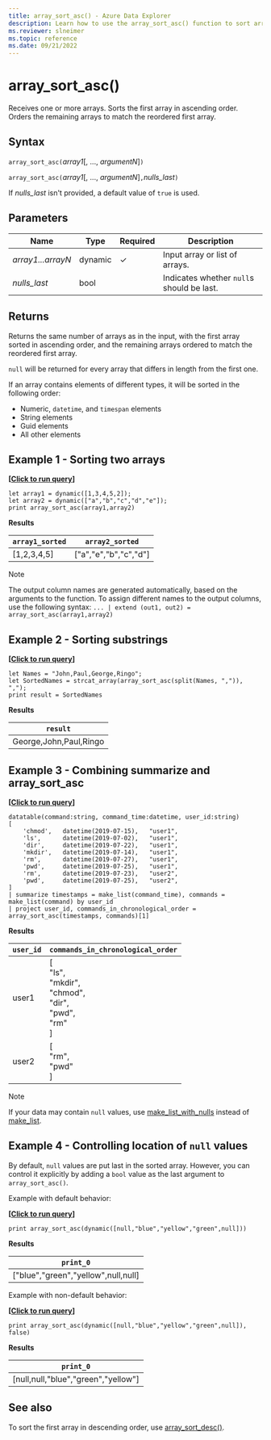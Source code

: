 ```yaml
---
title: array_sort_asc() - Azure Data Explorer
description: Learn how to use the array_sort_asc() function to sort arrays in ascending order.
ms.reviewer: slneimer
ms.topic: reference
ms.date: 09/21/2022
---
```

# array_sort_asc()

Receives one or more arrays. Sorts the first array in ascending order. Orders the remaining arrays to match the reordered first array.

## Syntax

`array_sort_asc(`*array1*[, ..., *argumentN*]`)`

`array_sort_asc(`*array1*[, ..., *argumentN*]`,`*nulls_last*`)`

If *nulls_last* isn't provided, a default value of `true` is used.

## Parameters

| Name | Type | Required | Description |
|--|--|--|--|
|*array1...arrayN*| dynamic | &check; | Input array or list of arrays.|
| *nulls_last* | bool |  | Indicates whether `null`s should be last.|

## Returns

Returns the same number of arrays as in the input, with the first array sorted in ascending order, and the remaining arrays ordered to match the reordered first array.

`null` will be returned for every array that differs in length from the first one.

If an array contains elements of different types, it will be sorted in the following order:

* Numeric, `datetime`, and `timespan` elements
* String elements
* Guid elements
* All other elements

## Example 1 - Sorting two arrays

**\[**[**Click to run query**](https://dataexplorer.azure.com/clusters/help/databases/Samples?query=H4sIAAAAAAAAA8tJLVFILCpKrDRUsFVIqcxLzM1M1og21DHWMdEx1TGK1bTmyoEpMUJWopSopKOUBMTJQJwCxKlKIMUFRZl5UOXxxflFJfGJxckaEAt0IIZoAgAts93scwAAAA==)**\]**

```kusto
let array1 = dynamic([1,3,4,5,2]);
let array2 = dynamic(["a","b","c","d","e"]);
print array_sort_asc(array1,array2)
```

**Results**

|`array1_sorted`|`array2_sorted`|
|---|---|
|[1,2,3,4,5]|["a","e","b","c","d"]|

> [!NOTE]
> The output column names are generated automatically, based on the arguments to the function. To assign different names to the output columns, use the following syntax: `... | extend (out1, out2) = array_sort_asc(array1,array2)`

## Example 2 - Sorting substrings

**\[**[**Click to run query**](https://dataexplorer.azure.com/clusters/help/databases/Samples?query=H4sIAAAAAAAAA8tJLVHwS8xNLVawVVDyys/I0wlILM3RcU/NL0pP1QnKzEvPV7LmygGqCs4vKklNgaktLilKTiyJTywqSqzUAJPxxUAF8YnFyRrFBTmZJRpglToKSjpKmpoQypqroCgzr0ShKLW4NKcEaAiSkQD+ChdoiAAAAA==)**\]**

```kusto
let Names = "John,Paul,George,Ringo";
let SortedNames = strcat_array(array_sort_asc(split(Names, ",")), ",");
print result = SortedNames
```

**Results**

|`result`|
|---|
|George,John,Paul,Ringo|

## Example 3 - Combining summarize and array_sort_asc

**\[**[**Click to run query**](https://dataexplorer.azure.com/clusters/help/databases/Samples?query=H4sIAAAAAAAAA5WR0WoDIRBF3/crJC9ZYQO7tiU00C8JQSYqiY2uy4yhpPTjq23sFmIK1ZdxOPdy5WqI6e6daVXwHka9oYh2PHTs+pbRerPREE0eOnYmg9IWjDfbhqWzVEcf9LJLY0Fb0Q/Pq369Gp543i+yclh037yjL7jG96LCa4tXwQ0varw/FcVtnscKj/5uHrGu8NObvpun9t+//B9mXvzTP/O75oPROZWF9t2wjFIEPxF7YR5ORjpLsf3dJv8pt8pwtr+UmpP1hOHVqFg2s1baUaojhjG4cLAKnAyoDSZLQISLpIBRAql2jjSL+XbYfQJov9dSfAIAAA==)**\]**

```kusto
datatable(command:string, command_time:datetime, user_id:string)
[
    'chmod',   datetime(2019-07-15),   "user1",
    'ls',      datetime(2019-07-02),   "user1",
    'dir',     datetime(2019-07-22),   "user1",
    'mkdir',   datetime(2019-07-14),   "user1",
    'rm',      datetime(2019-07-27),   "user1",
    'pwd',     datetime(2019-07-25),   "user1",
    'rm',      datetime(2019-07-23),   "user2",
    'pwd',     datetime(2019-07-25),   "user2",
]
| summarize timestamps = make_list(command_time), commands = make_list(command) by user_id
| project user_id, commands_in_chronological_order = array_sort_asc(timestamps, commands)[1]
```

**Results**

|`user_id`|`commands_in_chronological_order`|
|---|---|
|user1|[<br>  "ls",<br>  "mkdir",<br>  "chmod",<br>  "dir",<br>  "pwd",<br>  "rm"<br>]|
|user2|[<br>  "rm",<br>  "pwd"<br>]|

> [!NOTE]
> If your data may contain `null` values, use [make_list_with_nulls](make-list-with-nulls-aggfunction.md) instead of [make_list](makelist-aggfunction.md).

## Example 4 - Controlling location of `null` values

By default, `null` values are put last in the sorted array. However, you can control it explicitly by adding a `bool` value as the last argument to `array_sort_asc()`.

Example with default behavior:

**\[**[**Click to run query**](https://dataexplorer.azure.com/clusters/help/databases/Samples?query=H4sIAAAAAAAAAysoyswrUUgsKkqsjC/OLyqJTyxO1kipzEvMzUzWiM4rzcnRUUrKKU1V0lGqTM3JyS8HMtKLUlPzlHRAkrGamgDOvUliQgAAAA==)**\]**

```kusto
print array_sort_asc(dynamic([null,"blue","yellow","green",null]))
```

**Results**

|`print_0`|
|---|
|["blue","green","yellow",null,null]|

Example with non-default behavior:

**\[**[**Click to run query**](https://dataexplorer.azure.com/clusters/help/databases/Samples?query=H4sIAAAAAAAAAxXJUQqAIAwA0KvIvhR2owhZtkJYMzYlvH319+DdVrUHMqOZvVnP5CXuU+mqJS46RBA2GQwIk0Xa8+E0ZgX8c00YDhLn9ALNIgvjSQAAAA==)**\]**

```kusto
print array_sort_asc(dynamic([null,"blue","yellow","green",null]), false)
```

**Results**

|`print_0`|
|---|
|[null,null,"blue","green","yellow"]|

## See also

To sort the first array in descending order, use [array_sort_desc()](arraysortdescfunction.md).
